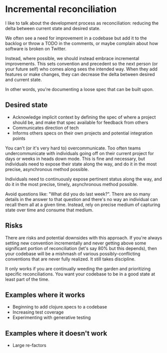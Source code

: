# Incremental reconciliation

I like to talk about the development process as reconciliation: reducing the
delta between current state and desired state.

We often see a need for improvement in a codebase but add it to the backlog or
throw a TODO in the comments, or maybe complain about how software is broken on
Twitter.

Instead, where possible, we should instead embrace incremental improvements.
This sets convention and precedent so the next person (or your future self) who
comes along sees the intended way. When they add features or make changes, they
can decrease the delta between desired and current state.

In other words, you're documenting a loose spec that can be built upon.

## Desired state

- Acknowledge implicit context by defining the spec of where a project should
  be, and make that spec available for feedback from others
- Communicates direction of tech
- Informs others specs on their own projects and potential integration points

You can't (or it's very hard to) overcommunicate. Too often teams
undercommunicate with individuals going off on their current project for days or
weeks in heads down mode. This is fine and necessary, but individuals need to
expose their state along the way, and do it in the most precise, asynchronous
method possible.

Individuals need to continuously expose pertinent status along the way, and do
it in the most precise, timely, asynchronous method possible.

Avoid questions like: "What did you do last week?". There are so many details in
the answer to that question and there's no way an individual can recall them all
at a given time. Instead, rely on precise medium of capturing state over time
and consume that medium.

## Risks

There are risks and potential downsides with this approach. If you're always
setting new convention incrementally and never getting above some significant
portion of reconciliation (let's say 80% but this depends), then your codebase
will be a mishmash of various possibly-conflicting conventions that are never
fully realized. It still takes discipline.

It only works if you are continually weeding the garden and prioritizing
specific reconciliations. You want your codebase to be in a good state at least
part of the time.

## Examples where it works

- Beginning to add clojure.specs to a codebase
- Increasing test coverage
- Experimenting with generative testing

## Examples where it doesn't work

- Large re-factors

